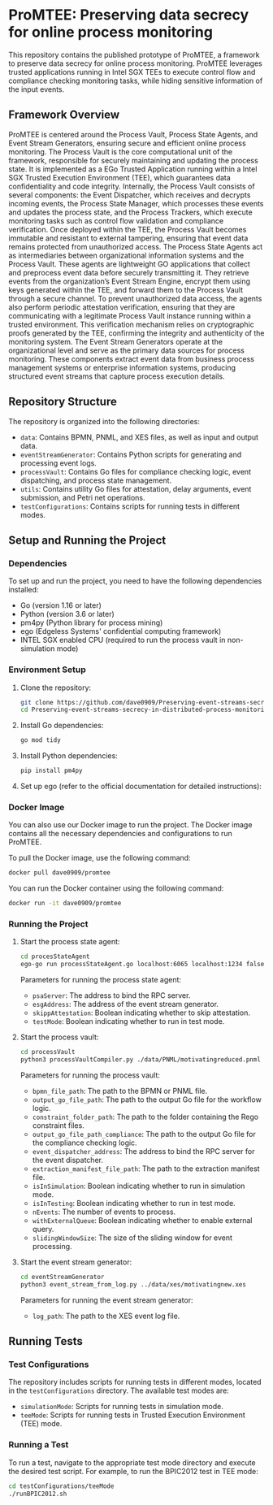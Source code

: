 
# ProMTEE: Preserving data secrecy for online process monitoring

This repository contains the published prototype of ProMTEE, a framework to preserve data secrecy for online process monitoring. ProMTEE leverages trusted applications running in Intel SGX TEEs to execute control flow and compliance checking monitoring tasks, while hiding sensitive information of the input events.

## Framework Overview

ProMTEE is centered around the Process Vault, Process State Agents, and Event Stream Generators, ensuring secure and efficient online process monitoring.
The Process Vault is the core computational unit of the framework, responsible for securely maintaining and updating the process state. It is implemented as a EGo Trusted Application running within a Intel SGX Trusted Execution Environment (TEE), which guarantees data confidentiality and code integrity. Internally, the Process Vault consists of several components: the Event Dispatcher, which receives and decrypts incoming events, the Process State Manager, which processes these events and updates the process state, and the Process Trackers, which execute monitoring tasks such as control flow validation and compliance verification. Once deployed within the TEE, the Process Vault becomes immutable and resistant to external tampering, ensuring that event data remains protected from unauthorized access.
The Process State Agents act as intermediaries between organizational information systems and the Process Vault. These agents are lightweight GO applications that collect and preprocess event data before securely transmitting it. They retrieve events from the organization’s Event Stream Engine, encrypt them using keys generated within the TEE, and forward them to the Process Vault through a secure channel. To prevent unauthorized data access, the agents also perform periodic attestation verification, ensuring that they are communicating with a legitimate Process Vault instance running within a trusted environment. This verification mechanism relies on cryptographic proofs generated by the TEE, confirming the integrity and authenticity of the monitoring system.
The Event Stream Generators operate at the organizational level and serve as the primary data sources for process monitoring. These components extract event data from business process management systems or enterprise information systems, producing structured event streams that capture process execution details.

## Repository Structure

The repository is organized into the following directories:

- `data`: Contains BPMN, PNML, and XES files, as well as input and output data.
- `eventStreamGenerator`: Contains Python scripts for generating and processing event logs.
- `processVault`: Contains Go files for compliance checking logic, event dispatching, and process state management.
- `utils`: Contains utility Go files for attestation, delay arguments, event submission, and Petri net operations.
- `testConfigurations`: Contains scripts for running tests in different modes.

## Setup and Running the Project

### Dependencies

To set up and run the project, you need to have the following dependencies installed:

- Go (version 1.16 or later)
- Python (version 3.6 or later)
- pm4py (Python library for process mining)
- ego (Edgeless Systems' confidential computing framework)
- INTEL SGX enabled CPU (required to run the process vault in non-simulation mode)

### Environment Setup

1. Clone the repository:

   ```sh
   git clone https://github.com/dave0909/Preserving-event-streams-secrecy-in-distributed-process-monitoring.git
   cd Preserving-event-streams-secrecy-in-distributed-process-monitoring
   ```

2. Install Go dependencies:

   ```sh
   go mod tidy
   ```

3. Install Python dependencies:

   ```sh
   pip install pm4py
   ```

4. Set up ego (refer to the official documentation for detailed instructions):

### Docker Image

You can also use our Docker image to run the project. The Docker image contains all the necessary dependencies and configurations to run ProMTEE.

To pull the Docker image, use the following command:

```sh
docker pull dave0909/promtee
```

You can run the Docker container using the following command:

```sh
docker run -it dave0909/promtee
```

### Running the Project

1. Start the process state agent:

   ```sh
   cd procesStateAgent
   ego-go run processStateAgent.go localhost:6065 localhost:1234 false true
   ```

   Parameters for running the process state agent:
   - `psaServer`: The address to bind the RPC server.
   - `esgAddress`: The address of the event stream generator.
   - `skippAttestation`: Boolean indicating whether to skip attestation.
   - `testMode`: Boolean indicating whether to run in test mode.

2. Start the process vault:

   ```sh
   cd processVault
   python3 processVaultCompiler.py ./data/PNML/motivatingreduced.pnml ./workflowLogic/workflowLogic.go ./data/regoConstraints/motivatingConstraints ./complianceCheckingLogic/complianceCheckingLogic.go localhost:6066 data/input/extraction_manifest_motivating.json false true 40000 false 200
   ```

   Parameters for running the process vault:
   - `bpmn_file_path`: The path to the BPMN or PNML file.
   - `output_go_file_path`: The path to the output Go file for the workflow logic.
   - `constraint_folder_path`: The path to the folder containing the Rego constraint files.
   - `output_go_file_path_compliance`: The path to the output Go file for the compliance checking logic.
   - `event_dispatcher_address`: The address to bind the RPC server for the event dispatcher.
   - `extraction_manifest_file_path`: The path to the extraction manifest file.
   - `isInSimulation`: Boolean indicating whether to run in simulation mode.
   - `isInTesting`: Boolean indicating whether to run in test mode.
   - `nEvents`: The number of events to process.
   - `withExternalQueue`: Boolean indicating whether to enable external query.
   - `slidingWindowSize`: The size of the sliding window for event processing.

3. Start the event stream generator:

   ```sh
   cd eventStreamGenerator
   python3 event_stream_from_log.py ../data/xes/motivatingnew.xes
   ```

   Parameters for running the event stream generator:
   - `log_path`: The path to the XES event log file.

## Running Tests

### Test Configurations

The repository includes scripts for running tests in different modes, located in the `testConfigurations` directory. The available test modes are:

- `simulationMode`: Scripts for running tests in simulation mode.
- `teeMode`: Scripts for running tests in Trusted Execution Environment (TEE) mode.

### Running a Test

To run a test, navigate to the appropriate test mode directory and execute the desired test script. For example, to run the BPIC2012 test in TEE mode:

```sh
cd testConfigurations/teeMode
./runBPIC2012.sh
```

